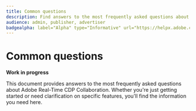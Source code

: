 ```yaml
---
title: Common questions
description: Find answers to the most frequently asked questions about Adobe Real-Time CDP Collaboration
audience: admin, publisher, advertiser
badgealpha: label="Alpha" type="Informative" url="https://helpx.adobe.com/legal/product-descriptions/real-time-customer-data-platform-b2b-edition-prime-and-ultimate-packages.html newtab=true"
---
```


# Common questions

**Work in progress**

This document provides answers to the most frequently asked questions about Adobe Real-Time CDP Collaboration. Whether you're just getting started or need clarification on specific features, you'll find the information you need here.
